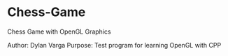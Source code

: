 # Chess-Game
Chess Game with OpenGL Graphics

Author: Dylan Varga
Purpose: Test program for learning OpenGL with CPP
